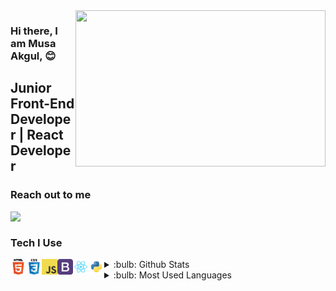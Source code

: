 <img src="https://media.giphy.com/media/xT9IgzoKnwFNmISR8I/giphy.gif" align="right" width="400" height="250" >

### Hi there, I am Musa Akgul, :blush:

## Junior Front-End Developer | React Developer
 

### Reach out to me

[<img height="35px"  src="https://brand.linkedin.com/content/dam/me/business/en-us/amp/brand-site/v2/bg/LI-Logo.svg.original.svg" align="left" />][linkedin]

<br>


### Tech I Use

<img src="https://raw.githubusercontent.com/github/explore/80688e429a7d4ef2fca1e82350fe8e3517d3494d/topics/html/html.png" width="25" height="25" style="float:left">
<img src="https://raw.githubusercontent.com/github/explore/80688e429a7d4ef2fca1e82350fe8e3517d3494d/topics/css/css.png" width="25" height="25" style="float:left">
<img src="https://raw.githubusercontent.com/github/explore/80688e429a7d4ef2fca1e82350fe8e3517d3494d/topics/javascript/javascript.png" width="25" height="25" style="float:left">
<img src="https://raw.githubusercontent.com/github/explore/80688e429a7d4ef2fca1e82350fe8e3517d3494d/topics/bootstrap/bootstrap.png" width="25" height="25" style="float:left">
<img src="https://raw.githubusercontent.com/github/explore/80688e429a7d4ef2fca1e82350fe8e3517d3494d/topics/react/react.png" width="25" height="25"style="float:left">
<img src="https://raw.githubusercontent.com/github/explore/80688e429a7d4ef2fca1e82350fe8e3517d3494d/topics/python/python.png" width="25" height="25" style="float:left">

<details> 
<summary>:bulb: Github Stats</summary>
<img src="https://github-readme-stats.vercel.app/api?username=Musaakgul&theme=radical">
</details>


<details> 
<summary>:bulb: Most Used Languages</summary>
<img src="https://github-readme-stats.vercel.app/api/top-langs/?username=Musaakgul&layout=compact">
</details>


 [linkedin]: https://www.linkedin.com/in/musa-akg%C3%BCl-b95764104/




 
